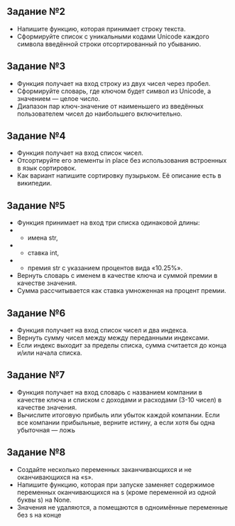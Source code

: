 ## Задание №2
* Напишите функцию, которая принимает строку текста.
* Сформируйте список с уникальными кодами Unicode каждого
символа введённой строки отсортированный по убыванию.

## Задание №3
* Функция получает на вход строку из двух чисел через пробел.
* Сформируйте словарь, где ключом будет
символ из Unicode, а значением — целое число.
* Диапазон пар ключ-значение от наименьшего из введённых
пользователем чисел до наибольшего включительно.

## Задание №4
* Функция получает на вход список чисел.
* Отсортируйте его элементы in place без использования
встроенных в язык сортировок.
* Как вариант напишите сортировку пузырьком.
Её описание есть в википедии.

## Задание №5
* Функция принимает на вход три списка одинаковой длины:
* * имена str,
* * ставка int,
* * премия str с указанием процентов вида «10.25%».
* Вернуть словарь с именем в качестве ключа и суммой
премии в качестве значения.
* Сумма рассчитывается как ставка умноженная на процент премии. 

## Задание №6
* Функция получает на вход список чисел и два индекса.
* Вернуть сумму чисел между между переданными индексами.
* Если индекс выходит за пределы списка, сумма считается
до конца и/или начала списка.

## Задание №7
* Функция получает на вход словарь с названием компании в качестве ключа
и списком с доходами и расходами (3-10 чисел) в качестве значения.
* Вычислите итоговую прибыль или убыток каждой компании. Если все компании
прибыльные, верните истину, а если хотя бы одна убыточная — ложь

## Задание №8
* Создайте несколько переменных заканчивающихся и не оканчивающихся на «s».
* Напишите функцию, которая при запуске заменяет содержимое переменных
оканчивающихся на s (кроме переменной из одной буквы s) на None.
* Значения не удаляются, а помещаются в одноимённые переменные без s на конце